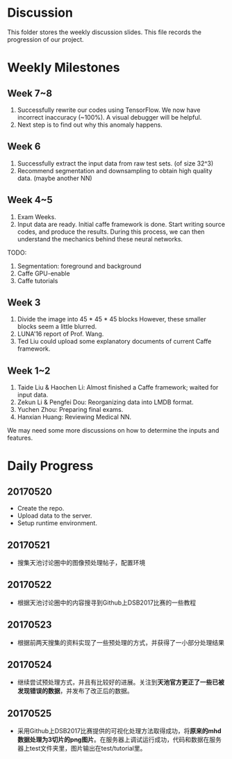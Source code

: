 # Discussion

This folder stores the weekly discussion slides.
This file records the progression of our project.

# Weekly Milestones

## Week 7~8

1. Successfully rewrite our codes using TensorFlow.
We now have incorrect inaccuracy (~100%).
A visual debugger will be helpful.
2. Next step is to find out why this anomaly happens.

## Week 6

1. Successfully extract the input data from raw test sets. (of size 32^3)
2. Recommend segmentation and downsampling to obtain high quality data. (maybe another NN)

## Week 4~5

1. Exam Weeks.
2. Input data are ready. Initial caffe framework is done.
Start writing source codes, and produce the results.
During this process, we can then understand the mechanics behind these neural networks.

TODO:
1. Segmentation: foreground and background
2. Caffe GPU-enable
3. Caffe tutorials

## Week 3

1. Divide the image into 45 * 45 * 45 blocks
However, these smaller blocks seem a little blurred.
2. LUNA'16 report of Prof. Wang.
3. Ted Liu could upload some explanatory documents of current Caffe framework.

## Week 1~2

1. Taide Liu & Haochen Li: Almost finished a Caffe framework; waited for input data.
2. Zekun Li & Pengfei Dou: Reorganizing data into LMDB format.
3. Yuchen Zhou: Preparing final exams.
4. Hanxian Huang: Reviewing Medical NN.

We may need some more discussions on how to determine the inputs and features.

# Daily Progress

## 20170520

* Create the repo.
* Upload data to the server.
* Setup runtime environment.

## 20170521

* 搜集天池讨论圈中的图像预处理帖子，配置环境

## 20170522

* 根据天池讨论圈中的内容搜寻到Github上DSB2017比赛的一些教程

## 20170523

* 根据前两天搜集的资料实现了一些预处理的方式，并获得了一小部分处理结果

## 20170524

* 继续尝试预处理方式，并且有比较好的进展。关注到**天池官方更正了一些已被发现错误的数据**，并发布了改正后的数据。

## 20170525

* 采用Github上DSB2017比赛提供的可视化处理方法取得成功，将**原来的mhd数据处理为3切片的png图片**。在服务器上调试运行成功，代码和数据在服务器上test文件夹里，图片输出在test/tutorial里。
